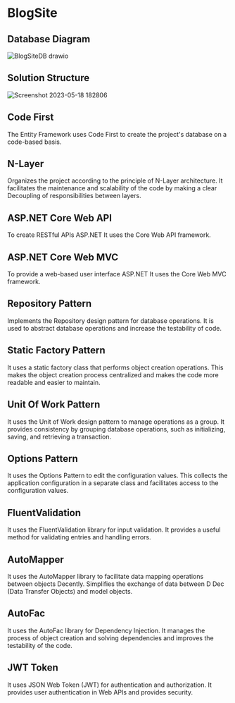 # BlogSite

**Database Diagram**
---
![BlogSiteDB drawio](https://github.com/Serhatkacmaz/.Net7-ClassicalArchitecture-BlogSite/assets/56757412/503c68bf-29d0-4bec-8069-95e826ac9a17)

**Solution Structure**
---
![Screenshot 2023-05-18 182806](https://github.com/Serhatkacmaz/.Net7-ClassicalArchitecture-BlogSite/assets/56757412/43c669b9-0699-4b82-9c2d-209fde339e82)

**Code First**
---
The Entity Framework uses Code First to create the project's database on a code-based basis.

**N-Layer**
---
Organizes the project according to the principle of N-Layer architecture. It facilitates the maintenance and scalability of the code by making a clear Decoupling of responsibilities between layers.

**ASP.NET Core Web API**
---
To create RESTful APIs ASP.NET It uses the Core Web API framework.

**ASP.NET Core Web MVC**
---
To provide a web-based user interface ASP.NET It uses the Core Web MVC framework.

**Repository Pattern**
---
Implements the Repository design pattern for database operations. It is used to abstract database operations and increase the testability of code.

**Static Factory Pattern**
---
It uses a static factory class that performs object creation operations. This makes the object creation process centralized and makes the code more readable and easier to maintain.

**Unit Of Work Pattern**
---
It uses the Unit of Work design pattern to manage operations as a group. It provides consistency by grouping database operations, such as initializing, saving, and retrieving a transaction.

**Options Pattern**
---
It uses the Options Pattern to edit the configuration values. This collects the application configuration in a separate class and facilitates access to the configuration values.

**FluentValidation**
---
It uses the FluentValidation library for input validation. It provides a useful method for validating entries and handling errors.

**AutoMapper**
---
It uses the AutoMapper library to facilitate data mapping operations between objects Decently. Simplifies the exchange of data between D Dec (Data Transfer Objects) and model objects.

**AutoFac**
---
It uses the AutoFac library for Dependency Injection. It manages the process of object creation and solving dependencies and improves the testability of the code.

**JWT Token**
---
It uses JSON Web Token (JWT) for authentication and authorization. It provides user authentication in Web APIs and provides security.



